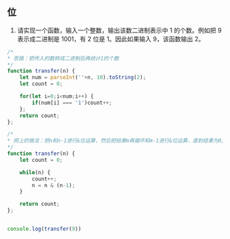 ## 位

1. 请实现一个函数，输入一个整数，输出该数二进制表示中 1 的个数。例如把 9 表示成二进制是 1001，有 2 位是 1。因此如果输入 9，该函数输出 2。
```javascript
/*
* 思路：把传入的数转成二进制后再统计1的个数
*/
function transfer(n) {
    let num = parseInt(''+n, 10).toString(2);
    let count = 0;

    for(let i=0;i<num;i++) {
        if(num[i] === '1')count++;
    };
    return count;
};

/*
* 网上的做法：把n和n-1进行&位运算，然后把结果m再循环和m-1进行&位运算，直到结果为0,循环的次数即1的次数
*/
function transfer(n) {
    let count = 0;

    while(n) {
        count++;
        n = n & (n-1);
    }

    return count;
};


console.log(transfer(9))

```
